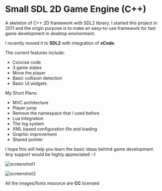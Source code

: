 Small SDL 2D Game Engine (C++)
===========

A skeleton of C++ 2D framework with SDL2 library.
I started this project in 2011 and the origin purpose is to make an easy-to-use framework for fast game development in desktop environment.

I recently moved it to **SDL2** with integration of **xCode**.

The current features include:
* Concise code
* 3 game states 
* Move the player
* Basic collision detection
* Basic UI widgets

My Short Plans:
* MVC architecture
* Player jump
* Remove the namespace that I used before
* Lua Integration
* The log system
* XML based configuration file and loading
* Graphic improvement
* Shared pointer

I hope this will help you learn the basic ideas behind game development.
Any support would be highly appreciated :-)

![screenshot1](https://raw.githubusercontent.com/mjopenglsdl/Small2D_SDL/master/Images/screenshots/11.png)

![screenshot2](https://raw.githubusercontent.com/mjopenglsdl/Small2D_SDL/master/Images/screenshots/22.png)


All the images/fonts resource are **CC** licensed
